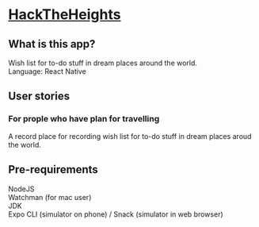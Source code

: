 # [HackTheHeights](http://hacktheheights.com/)   

## What is this app?    
Wish list for to-do stuff in dream places around the world.     
Language: React Native     

## User stories   
### For prople who have plan for travelling    
A record place for recording wish list for to-do stuff in dream places aroud the world.   

## Pre-requirements    
NodeJS     
Watchman (for mac user)    
JDK    
Expo CLI (simulator on phone) / Snack (simulator in web browser)   






